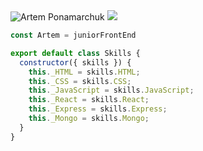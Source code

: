 <img src="https://readme-typing-svg.herokuapp.com?font=Fira+Code&pause=1000&color=35D46D&width=435&lines=Hi%2C+I'm+Artem+Ponamarchuk" alt="Artem Ponamarchuk" />
<a href=""><img src="https://img.shields.io/badge/Telegram-2CA5E0?style=for-the-badge&logo=telegram&logoColor=white"></a>

```javascript
const Artem = juniorFrontEnd

export default class Skills {
  constructor({ skills }) {
    this._HTML = skills.HTML;
    this._CSS = skills.CSS;
    this._JavaScript = skills.JavaScript;
    this._React = skills.React;
    this._Express = skills.Express;
    this._Mongo = skills.Mongo;
  }
}
```

<!--
**Panfil0k/Panfil0k** is a ✨ _special_ ✨ repository because its `README.md` (this file) appears on your GitHub profile.

Here are some ideas to get you started:

- 🔭 I’m currently working on ...
- 🌱 I’m currently learning ...
- 👯 I’m looking to collaborate on ...
- 🤔 I’m looking for help with ...
- 💬 Ask me about ...
- 📫 How to reach me: ...
- 😄 Pronouns: ...
- ⚡ Fun fact: ...
-->
